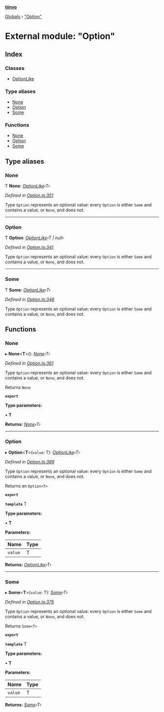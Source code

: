 **[tiinvo](../README.md)**

[Globals](../README.md) › ["Option"](_option_.md)

# External module: "Option"

## Index

### Classes

* [OptionLike](../classes/_option_.optionlike.md)

### Type aliases

* [None](_option_.md#none)
* [Option](_option_.md#option)
* [Some](_option_.md#some)

### Functions

* [None](_option_.md#none)
* [Option](_option_.md#option)
* [Some](_option_.md#some)

## Type aliases

###  None

Ƭ **None**: *[OptionLike](../classes/_option_.optionlike.md)‹T›*

*Defined in [Option.ts:351](https://github.com/OctoD/tiinvo/blob/4ba9cf6/src/Option.ts#L351)*

Type `Option` represents an optional value: every `Option` is either
`Some` and contains a value, or `None`, and does not.

___

###  Option

Ƭ **Option**: *[OptionLike](../classes/_option_.optionlike.md)‹T | null›*

*Defined in [Option.ts:341](https://github.com/OctoD/tiinvo/blob/4ba9cf6/src/Option.ts#L341)*

Type `Option` represents an optional value: every `Option` is either
`Some` and contains a value, or `None`, and does not.

___

###  Some

Ƭ **Some**: *[OptionLike](../classes/_option_.optionlike.md)‹T›*

*Defined in [Option.ts:346](https://github.com/OctoD/tiinvo/blob/4ba9cf6/src/Option.ts#L346)*

Type `Option` represents an optional value: every `Option` is either
`Some` and contains a value, or `None`, and does not.

## Functions

###  None

▸ **None**<**T**>(): *[None]()‹T›*

*Defined in [Option.ts:361](https://github.com/OctoD/tiinvo/blob/4ba9cf6/src/Option.ts#L361)*

Type `Option` represents an optional value: every `Option` is either
`Some` and contains a value, or `None`, and does not.

Returns `None`

**`export`** 

**Type parameters:**

▪ **T**

**Returns:** *[None]()‹T›*

___

###  Option

▸ **Option**<**T**>(`value`: T): *[OptionLike](../classes/_option_.optionlike.md)‹T›*

*Defined in [Option.ts:389](https://github.com/OctoD/tiinvo/blob/4ba9cf6/src/Option.ts#L389)*

Type `Option` represents an optional value: every `Option` is either
`Some` and contains a value, or `None`, and does not.

Returns an `Option<T>`

**`export`** 

**`template`** T

**Type parameters:**

▪ **T**

**Parameters:**

Name | Type |
------ | ------ |
`value` | T |

**Returns:** *[OptionLike](../classes/_option_.optionlike.md)‹T›*

___

###  Some

▸ **Some**<**T**>(`value`: T): *[Some]()‹T›*

*Defined in [Option.ts:375](https://github.com/OctoD/tiinvo/blob/4ba9cf6/src/Option.ts#L375)*

Type `Option` represents an optional value: every `Option` is either
`Some` and contains a value, or `None`, and does not.

Returns `Some<T>`

**`export`** 

**`template`** T

**Type parameters:**

▪ **T**

**Parameters:**

Name | Type |
------ | ------ |
`value` | T |

**Returns:** *[Some]()‹T›*